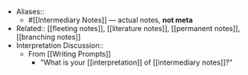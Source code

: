 - Aliases:: 
    - #[[Intermediary Notes]] — actual notes, **not meta**
- Related:: [[fleeting notes]], [[literature notes]], [[permanent notes]], [[branching notes]]
- Interpretation Discussion::
    - From [[Writing Prompts]]
        - "What is your [[interpretation]] of [[intermediary notes]]?"
